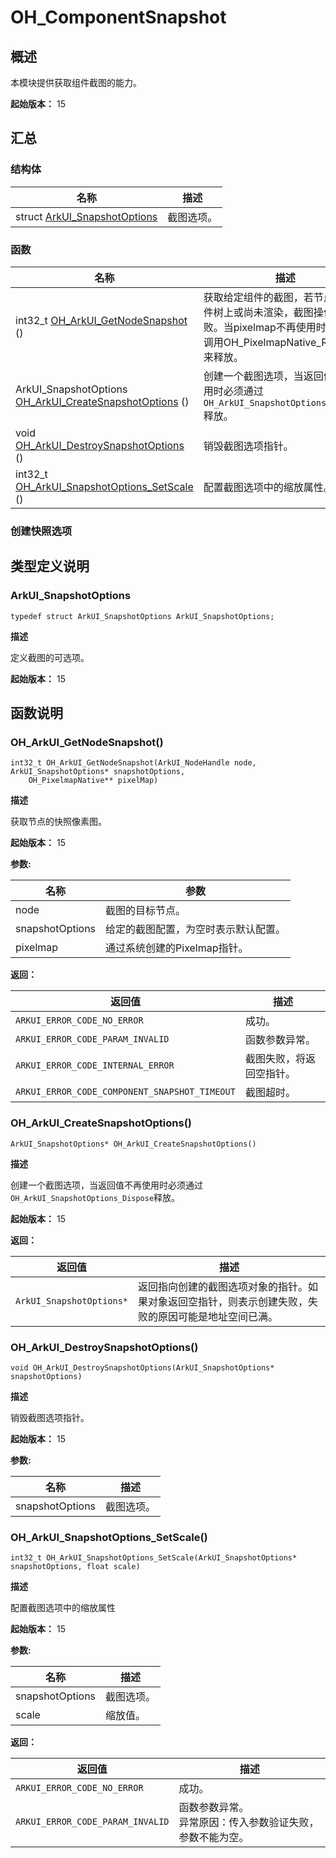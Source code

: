 # OH_ComponentSnapshot


## 概述

本模块提供获取组件截图的能力。

**起始版本：** 15

## 汇总

### 结构体

| 名称 | 描述 | 
| -------- | -------- |
| struct  [ArkUI_SnapshotOptions](native__type_8h.md#ArkUI_SnapshotOptions) | 截图选项。 | 

### 函数

| 名称 | 描述 | 
| -------- | -------- |
| int32_t [OH_ArkUI_GetNodeSnapshot](native__node_8h#OH_ArkUI_GetNodeSnapshot) () | 获取给定组件的截图，若节点不在组件树上或尚未渲染，截图操作将会失败。当pixelmap不再使用时，应通过调用OH_PixelmapNative_Release来释放。 | 
| ArkUI_SnapshotOptions [OH_ArkUI_CreateSnapshotOptions](native__type_8h#OH_ArkUI_CreateSnapshotOptions) () | 创建一个截图选项，当返回值不再使用时必须通过`OH_ArkUI_SnapshotOptions_Dispose`释放。 | 
| void [OH_ArkUI_DestroySnapshotOptions](native__type_8h#OH_ArkUI_DestroySnapshotOptions) () | 销毁截图选项指针。 | 
| int32_t [OH_ArkUI_SnapshotOptions_SetScale](native__type_8h#OH_ArkUI_SnapshotOptions_SetScale) () | 配置截图选项中的缩放属性。 | 

### 创建快照选项

## 类型定义说明

### ArkUI_SnapshotOptions

```
typedef struct ArkUI_SnapshotOptions ArkUI_SnapshotOptions;
```

**描述**

定义截图的可选项。

**起始版本：** 15

## 函数说明

### OH_ArkUI_GetNodeSnapshot()

```
int32_t OH_ArkUI_GetNodeSnapshot(ArkUI_NodeHandle node, ArkUI_SnapshotOptions* snapshotOptions,
    OH_PixelmapNative** pixelMap)
```

**描述**

获取节点的快照像素图。

**起始版本：** 15

**参数:**

| 名称          |  参数                                                     |
| --------------- | ------------------------------------------------------------ |
| node            | 截图的目标节点。                                             |
| snapshotOptions | 给定的截图配置，为空时表示默认配置。              |
| pixelmap        | 通过系统创建的Pixelmap指针。 |

**返回：**

| 返回值                                        | 描述           |
| --------------------------------------------- | -------------- |
| `ARKUI_ERROR_CODE_NO_ERROR`                   | 成功。     |
| `ARKUI_ERROR_CODE_PARAM_INVALID`              | 函数参数异常。    |
| `ARKUI_ERROR_CODE_INTERNAL_ERROR`             | 截图失败，将返回空指针。     |
| `ARKUI_ERROR_CODE_COMPONENT_SNAPSHOT_TIMEOUT` | 截图超时。 |


### OH_ArkUI_CreateSnapshotOptions()

```
ArkUI_SnapshotOptions* OH_ArkUI_CreateSnapshotOptions()
```

**描述**

创建一个截图选项，当返回值不再使用时必须通过`OH_ArkUI_SnapshotOptions_Dispose`释放。

**起始版本：** 15

**返回：**

| 返回值                   | 描述                                                         |
| ------------------------ | ------------------------------------------------------------ |
| `ArkUI_SnapshotOptions*` | 返回指向创建的截图选项对象的指针。如果对象返回空指针，则表示创建失败，失败的原因可能是地址空间已满。 |


### OH_ArkUI_DestroySnapshotOptions()

```
void OH_ArkUI_DestroySnapshotOptions(ArkUI_SnapshotOptions* snapshotOptions)
```

**描述**

销毁截图选项指针。

**起始版本：** 15

**参数:**

| 名称         | 描述         |
| --------------- | ---- |
| snapshotOptions | 截图选项。 |

### OH_ArkUI_SnapshotOptions_SetScale()

```
int32_t OH_ArkUI_SnapshotOptions_SetScale(ArkUI_SnapshotOptions* snapshotOptions, float scale)
```

**描述**

配置截图选项中的缩放属性

**起始版本：** 15

**参数:**

| 名称 | 描述 | 
| -------- | -------- |
| snapshotOptions | 截图选项。 |
| scale           | 缩放值。 |

**返回：**

| 返回值                           | 描述       |
| -------------------------------- | ---------- |
| `ARKUI_ERROR_CODE_NO_ERROR`      | 成功。 |
| `ARKUI_ERROR_CODE_PARAM_INVALID` | 函数参数异常。<br> 异常原因：传入参数验证失败，参数不能为空。 |